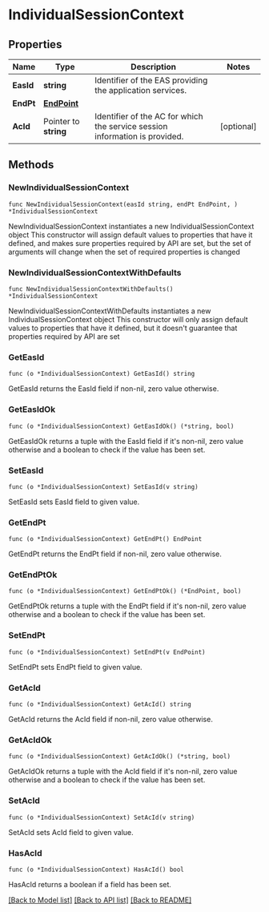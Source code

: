 # IndividualSessionContext

## Properties

Name | Type | Description | Notes
------------ | ------------- | ------------- | -------------
**EasId** | **string** | Identifier of the EAS providing the application services. | 
**EndPt** | [**EndPoint**](EndPoint.md) |  | 
**AcId** | Pointer to **string** | Identifier of the AC for which the service session information is provided. | [optional] 

## Methods

### NewIndividualSessionContext

`func NewIndividualSessionContext(easId string, endPt EndPoint, ) *IndividualSessionContext`

NewIndividualSessionContext instantiates a new IndividualSessionContext object
This constructor will assign default values to properties that have it defined,
and makes sure properties required by API are set, but the set of arguments
will change when the set of required properties is changed

### NewIndividualSessionContextWithDefaults

`func NewIndividualSessionContextWithDefaults() *IndividualSessionContext`

NewIndividualSessionContextWithDefaults instantiates a new IndividualSessionContext object
This constructor will only assign default values to properties that have it defined,
but it doesn't guarantee that properties required by API are set

### GetEasId

`func (o *IndividualSessionContext) GetEasId() string`

GetEasId returns the EasId field if non-nil, zero value otherwise.

### GetEasIdOk

`func (o *IndividualSessionContext) GetEasIdOk() (*string, bool)`

GetEasIdOk returns a tuple with the EasId field if it's non-nil, zero value otherwise
and a boolean to check if the value has been set.

### SetEasId

`func (o *IndividualSessionContext) SetEasId(v string)`

SetEasId sets EasId field to given value.


### GetEndPt

`func (o *IndividualSessionContext) GetEndPt() EndPoint`

GetEndPt returns the EndPt field if non-nil, zero value otherwise.

### GetEndPtOk

`func (o *IndividualSessionContext) GetEndPtOk() (*EndPoint, bool)`

GetEndPtOk returns a tuple with the EndPt field if it's non-nil, zero value otherwise
and a boolean to check if the value has been set.

### SetEndPt

`func (o *IndividualSessionContext) SetEndPt(v EndPoint)`

SetEndPt sets EndPt field to given value.


### GetAcId

`func (o *IndividualSessionContext) GetAcId() string`

GetAcId returns the AcId field if non-nil, zero value otherwise.

### GetAcIdOk

`func (o *IndividualSessionContext) GetAcIdOk() (*string, bool)`

GetAcIdOk returns a tuple with the AcId field if it's non-nil, zero value otherwise
and a boolean to check if the value has been set.

### SetAcId

`func (o *IndividualSessionContext) SetAcId(v string)`

SetAcId sets AcId field to given value.

### HasAcId

`func (o *IndividualSessionContext) HasAcId() bool`

HasAcId returns a boolean if a field has been set.


[[Back to Model list]](../README.md#documentation-for-models) [[Back to API list]](../README.md#documentation-for-api-endpoints) [[Back to README]](../README.md)



